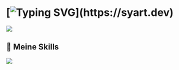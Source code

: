 # [![Typing SVG](https://readme-typing-svg.herokuapp.com?font=Fira+Code&weight=600&size=30&pause=1000&color=F7F7F7&random=false&width=435&lines=+Hallo!+%F0%9F%91%8B;Ich+bin+Syart!)](https://syart.dev)


  <a href="https://syart.dev" target="_blank">
     <img src="https://img.shields.io/badge/Portfolio-212121?style=for-the-badge&logoColor=white" target="https://syart.dev" /> 
  </a>
  

<h2>🧰 Meine Skills</h2>
<img src="https://skillicons.dev/icons?i=js,nodejs,react,html,css,python,github,git">


